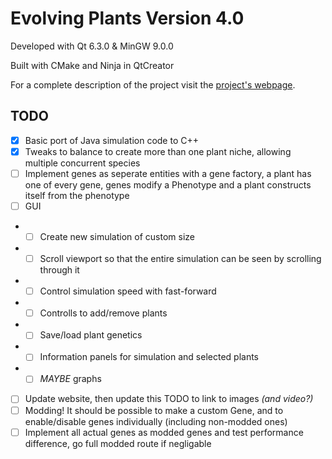 Evolving Plants Version 4.0
===========================
Developed with Qt 6.3.0 & MinGW 9.0.0

Built with CMake and Ninja in QtCreator

For a complete description of the project visit the [project's webpage](https://troydev.co.uk/evolving-plants).

TODO
----
 - [X] Basic port of Java simulation code to C++
 - [X] Tweaks to balance to create more than one plant niche, allowing multiple concurrent species
 - [ ] Implement genes as seperate entities with a gene factory, a plant has one of every gene, genes modify a Phenotype and a plant constructs itself from the phenotype
 - [ ] GUI
 - - [ ] Create new simulation of custom size
 - - [ ] Scroll viewport so that the entire simulation can be seen by scrolling through it
 - - [ ] Control simulation speed with fast-forward
 - - [ ] Controlls to add/remove plants
 - - [ ] Save/load plant genetics
 - - [ ] Information panels for simulation and selected plants
 - - [ ] *MAYBE* graphs
 - [ ] Update website, then update this TODO to link to images *(and video?)*
 - [ ] Modding! It should be possible to make a custom Gene, and to enable/disable genes individually (including non-modded ones)
 - [ ] Implement all actual genes as modded genes and test performance difference, go full modded route if negligable
